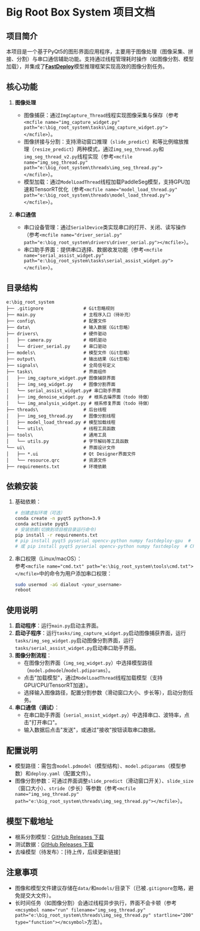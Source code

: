 
# Big Root Box System 项目文档

## 项目简介
本项目是一个基于PyQt5的图形界面应用程序，主要用于图像处理（图像采集、拼接、分割）与串口通信辅助功能。支持通过线程管理耗时操作（如图像分割、模型加载），并集成了[**FastDeploy**](https://github.com/PaddlePaddle/FastDeploy)模型推理框架实现高效的图像分割任务。

## 核心功能
1. **图像处理**  
   - 图像捕获：通过`ImgCapture_Thread`线程实现图像采集与保存（参考`<mcfile name="img_capture_widget.py" path="e:\big_root_system\tasks\img_capture_widget.py"></mcfile>`）。  
   - 图像拼接与分割：支持滑动窗口推理（`slide_predict`）和等比例缩放推理（`resize_predict`）两种模式，通过`img_seg_thread.py`和`img_seg_thread_v2.py`线程实现（参考`<mcfile name="img_seg_thread.py" path="e:\big_root_system\threads\img_seg_thread.py"></mcfile>`）。  
   - 模型加载：通过`ModelLoadThread`线程加载PaddleSeg模型，支持GPU加速和TensorRT优化（参考`<mcfile name="model_load_thread.py" path="e:\big_root_system\threads\model_load_thread.py"></mcfile>`）。

2. **串口通信**  
   - 串口设备管理：通过`SerialDevice`类实现串口的打开、关闭、读写操作（参考`<mcfile name="driver_serial.py" path="e:\big_root_system\drivers\driver_serial.py"></mcfile>`）。  
   - 串口助手界面：提供串口选择、数据收发功能（参考`<mcfile name="serial_assist_widget.py" path="e:\big_root_system\tasks\serial_assist_widget.py"></mcfile>`）。

## 目录结构
```
e:\big_root_system
├── .gitignore               # Git忽略规则
├── main.py                  # 主程序入口（待补充）
├── config\                  # 配置文件
├── data\                    # 输入数据（Git忽略）
├── drivers\                 # 硬件驱动
│   ├── camera.py            # 相机驱动
│   └── driver_serial.py     # 串口驱动
├── models\                  # 模型文件（Git忽略）
├── output\                  # 输出结果（Git忽略）
├── signals\                 # 全局信号定义
├── tasks\                   # 界面组件
│   ├── img_capture_widget.py# 图像捕获界面
│   ├── img_seg_widget.py    # 图像分割界面
│   └── serial_assist_widget.py# 串口助手界面
│   ├── img_denoise_widget.py  # 根系去噪界面（todo 待做）
│   └── img_analysis_widget.py # 根系修复界面（todo 待做）
├── threads\                 # 后台线程
│   ├── img_seg_thread.py    # 图像分割线程
│   ├── model_load_thread.py # 模型加载线程
│   └── utils\               # 线程工具函数
├── tools\                   # 通用工具
│   └── utils.py             # 字节解码等工具函数
└── ui\                      # 界面设计文件
│   ├── *.ui                 # Qt Designer界面文件
│   └── resource.qrc         # 资源文件
├── requirements.txt         # 环境依赖

```

## 依赖安装
1. 基础依赖：  
   ```bash
   # 创建虚拟环境（可选）
   conda create -n pyqt5 python=3.9
   conda activate pyqt5
   # 安装依赖(切换到项目根目录运行命令)
   pip install -r requirements.txt
   # pip install pyqt5 pyserial opencv-python numpy fastdeploy-gpu  # GPU环境
   # 或 pip install pyqt5 pyserial opencv-python numpy fastdeploy  # CPU环境
   ```
2. 串口权限（Linux/macOS）：  
   参考`<mcfile name="cmd.txt" path="e:\big_root_system\tools\cmd.txt"></mcfile>`中的命令为用户添加串口权限：
   ```bash
   sudo usermod -aG dialout <your_username>
   reboot
   ```

## 使用说明
1. **启动程序**：运行`main.py`启动主界面。
2. **启动子程序**：运行`tasks/img_capture_widget.py`启动图像捕获界面，运行`tasks/img_seg_widget.py`启动图像分割界面，运行`tasks/serial_assist_widget.py`启动串口助手界面。
3. **图像分割流程**：  
   - 在图像分割界面（`img_seg_widget.py`）中选择模型路径（`model.pdmodel`/`model.pdiparams`）。  
   - 点击"加载模型"，通过`ModelLoadThread`线程加载模型（支持GPU/CPU/TensorRT加速）。  
   - 选择输入图像路径，配置分割参数（滑动窗口大小、步长等），启动分割任务。  
4. **串口通信（调试）**：  
   - 在串口助手界面（`serial_assist_widget.py`）中选择串口、波特率，点击"打开串口"。  
   - 输入数据后点击"发送"，或通过"接收"按钮读取串口数据。

## 配置说明
- 模型路径：需包含`model.pdmodel`（模型结构）、`model.pdiparams`（模型参数）和`deploy.yaml`（配置文件）。  
- 图像分割参数：可通过界面调整`slide_predict`（滑动窗口开关）、`slide_size`（窗口大小）、`stride`（步长）等参数（参考`<mcfile name="img_seg_thread.py" path="e:\big_root_system\threads\img_seg_thread.py"></mcfile>`）。  

## 模型下载地址
- 根系分割模型：[GitHub Releases 下载](https://github.com/Tansong666/big_root_box_system/releases/download/v1.0.0/bigbox_segformer.zip)
- 测试数据：[GitHub Releases 下载](https://github.com/Tansong666/big_root_box_system/releases/download/v1.0/root_data_demo.zip)  
- 去噪模型（待发布）：[待上传，后续更新链接]


## 注意事项
- 图像和模型文件建议存储在`data/`和`models/`目录下（已被`.gitignore`忽略，避免提交大文件）。  
- 长时间任务（如图像分割）会通过线程异步执行，界面不会卡顿（参考`<mcsymbol name="run" filename="img_seg_thread.py" path="e:\big_root_system\threads\img_seg_thread.py" startline="200" type="function"></mcsymbol>`方法）。

        
